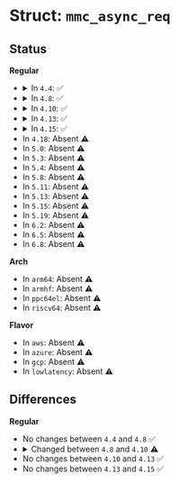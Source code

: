 # Struct: <code>mmc_async_req</code>

## Status
<b>Regular</b>
<ul>
<li>
<details>
<summary>In <code>4.4</code>: ✅</summary>

```c
struct mmc_async_req {
    struct mmc_request *mrq;
    int (*err_check)(struct mmc_card *, struct mmc_async_req *);
};
```
</details>
</li>
<li>
<details>
<summary>In <code>4.8</code>: ✅</summary>

```c
struct mmc_async_req {
    struct mmc_request *mrq;
    int (*err_check)(struct mmc_card *, struct mmc_async_req *);
};
```
</details>
</li>
<li>
<details>
<summary>In <code>4.10</code>: ✅</summary>

```c
struct mmc_async_req {
    struct mmc_request *mrq;
    enum mmc_blk_status (*err_check)(struct mmc_card *, struct mmc_async_req *);
};
```
</details>
</li>
<li>
<details>
<summary>In <code>4.13</code>: ✅</summary>

```c
struct mmc_async_req {
    struct mmc_request *mrq;
    enum mmc_blk_status (*err_check)(struct mmc_card *, struct mmc_async_req *);
};
```
</details>
</li>
<li>
<details>
<summary>In <code>4.15</code>: ✅</summary>

```c
struct mmc_async_req {
    struct mmc_request *mrq;
    enum mmc_blk_status (*err_check)(struct mmc_card *, struct mmc_async_req *);
};
```
</details>
</li>
<li>
In <code>4.18</code>: Absent ⚠️
</li>
<li>
In <code>5.0</code>: Absent ⚠️
</li>
<li>
In <code>5.3</code>: Absent ⚠️
</li>
<li>
In <code>5.4</code>: Absent ⚠️
</li>
<li>
In <code>5.8</code>: Absent ⚠️
</li>
<li>
In <code>5.11</code>: Absent ⚠️
</li>
<li>
In <code>5.13</code>: Absent ⚠️
</li>
<li>
In <code>5.15</code>: Absent ⚠️
</li>
<li>
In <code>5.19</code>: Absent ⚠️
</li>
<li>
In <code>6.2</code>: Absent ⚠️
</li>
<li>
In <code>6.5</code>: Absent ⚠️
</li>
<li>
In <code>6.8</code>: Absent ⚠️
</li>
</ul>
<b>Arch</b>
<ul>
<li>
In <code>arm64</code>: Absent ⚠️
</li>
<li>
In <code>armhf</code>: Absent ⚠️
</li>
<li>
In <code>ppc64el</code>: Absent ⚠️
</li>
<li>
In <code>riscv64</code>: Absent ⚠️
</li>
</ul>
<b>Flavor</b>
<ul>
<li>
In <code>aws</code>: Absent ⚠️
</li>
<li>
In <code>azure</code>: Absent ⚠️
</li>
<li>
In <code>gcp</code>: Absent ⚠️
</li>
<li>
In <code>lowlatency</code>: Absent ⚠️
</li>
</ul>

## Differences
<b>Regular</b>
<ul>
<li>
No changes between <code>4.4</code> and <code>4.8</code> ✅
</li>
<li>
<details>
<summary>Changed between <code>4.8</code> and <code>4.10</code> ⚠️</summary>
<ul>
<li>
<b>Field type changed. </b>
<code>int (*err_check)(struct mmc_card *, struct mmc_async_req *)</code> ➡️ <code>enum mmc_blk_status (*err_check)(struct mmc_card *, struct mmc_async_req *)</code>
</li>
</ul>
</details>
</li>
<li>
No changes between <code>4.10</code> and <code>4.13</code> ✅
</li>
<li>
No changes between <code>4.13</code> and <code>4.15</code> ✅
</li>
</ul>

